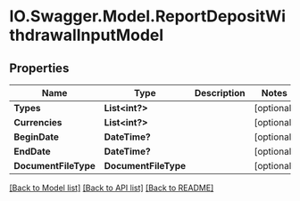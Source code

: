 # IO.Swagger.Model.ReportDepositWithdrawalInputModel
## Properties

Name | Type | Description | Notes
------------ | ------------- | ------------- | -------------
**Types** | **List&lt;int?&gt;** |  | [optional] 
**Currencies** | **List&lt;int?&gt;** |  | [optional] 
**BeginDate** | **DateTime?** |  | [optional] 
**EndDate** | **DateTime?** |  | [optional] 
**DocumentFileType** | **DocumentFileType** |  | [optional] 

[[Back to Model list]](../README.md#documentation-for-models) [[Back to API list]](../README.md#documentation-for-api-endpoints) [[Back to README]](../README.md)


